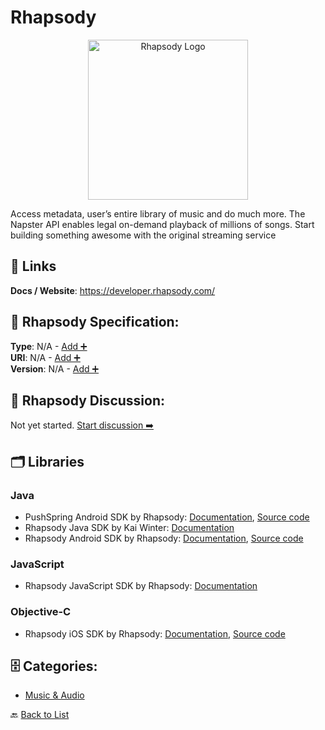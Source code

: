# Rhapsody
<p align="center">
    <img width="256" src="https://raw.githubusercontent.com/apis-list/apis-list/main/apis/rhapsody/logo_256x256.png" alt="Rhapsody Logo"/>
</p>
Access metadata, user’s entire library of music and do much more. The Napster API enables legal on-demand playback of millions of songs. Start building something awesome with the original streaming service

##  🔗 Links
**Docs / Website**: https://developer.rhapsody.com/

## 🧬 Rhapsody Specification:
**Type**: N/A - [Add ➕](https://github.com/apis-list/apis-list/edit/main/apis.yaml#L16701)  
**URI**: N/A - [Add ➕](https://github.com/apis-list/apis-list/edit/main/apis.yaml#L16701)  
**Version**: N/A - [Add ➕](https://github.com/apis-list/apis-list/edit/main/apis.yaml#L16701)

## 💬 Rhapsody Discussion:
Not yet started. [Start discussion ➡️](https://github.com/apis-list/apis-list/discussions/new)

## 🗂️ Libraries
### Java
- PushSpring Android SDK by Rhapsody: [Documentation](https://github.com/Rhapsody/PushSpringSDK-Android), [Source code](https://github.com/Rhapsody/PushSpringSDK-Android/tree/master/PushSpringSDK/src/com/pushspring/sdk)
- Rhapsody Java SDK by Kai Winter: [Documentation](https://github.com/kaiwinter/rhapsody-java-sdk)
- Rhapsody Android SDK by Rhapsody: [Documentation](https://developer.rhapsody.com/sdks), [Source code](https://github.com/Rhapsody/rhapsody-android-sdk)
### JavaScript
- Rhapsody JavaScript SDK by Rhapsody: [Documentation](https://github.com/Rhapsody/rhapsody.js)
### Objective-C
- Rhapsody iOS SDK by Rhapsody: [Documentation](https://developers.coinbase.com/api/v2), [Source code](https://github.com/Rhapsody/rhapsody-ios-sdk)


## 🗄️ Categories:
- [Music & Audio](https://github.com/apis-list/apis-list#music--audio-)

🔙  [Back to List](https://github.com/apis-list/apis-list)
